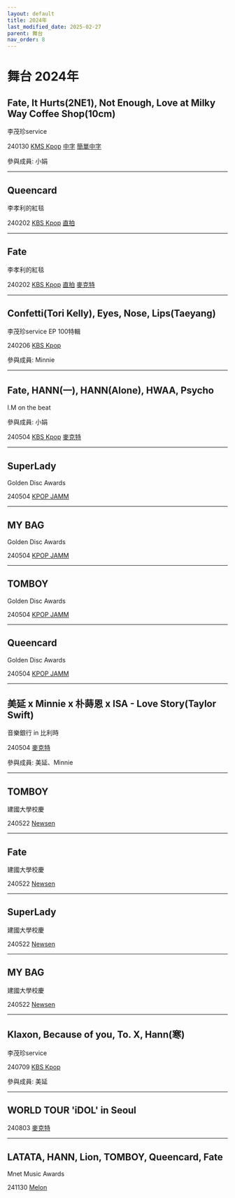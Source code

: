 ```yaml
---
layout: default
title: 2024年
last_modified_date: 2025-02-27
parent: 舞台
nav_order: 8
---
```


# 舞台 2024年

## Fate, It Hurts(2NE1), Not Enough, Love at Milky Way Coffee Shop(10cm)

李茂珍service

240130 [KMS Kpop](https://www.youtube.com/watch?v=t3a7JJEKiMA) [中字](https://www.bilibili.com/video/BV1zU421Z7nn) [簡單中字](https://www.bilibili.com/video/BV1KC411z7J3)

參與成員: 小娟

---

## Queencard

李孝利的紅毯

240202 [KBS Kpop](https://www.youtube.com/watch?v=r4sUpfOk7DM) [直拍](https://www.youtube.com/watch?v=OffjV0pgqIk)

---

## Fate

李孝利的紅毯

240202 [KBS Kpop](https://www.youtube.com/watch?v=TeA49K5oSYg) [直拍](https://www.youtube.com/watch?v=eWVsuqzDu88) [麥克特](https://www.bilibili.com/video/BV1eH4y1e7mh)

---

## Confetti(Tori Kelly), Eyes, Nose, Lips(Taeyang)

李茂珍service EP 100特輯

240206 [KBS Kpop](https://www.youtube.com/watch?v=FPdgMkOaezs)

參與成員: Minnie

---

## Fate, HANN(一), HANN(Alone), HWAA, Psycho

I.M on the beat

參與成員: 小娟

240504 [KBS Kpop](https://www.youtube.com/watch?v=SkEDRmXi7Fk) [麥克特](https://www.bilibili.com/video/BV1Jb4218742)

---

## SuperLady

Golden Disc Awards

240504 [KPOP JAMM](https://www.youtube.com/watch?v=RSemP8bshH4)

---

## MY BAG

Golden Disc Awards

240504 [KPOP JAMM](https://www.youtube.com/watch?v=zTtV88p9bqw)

---

## TOMBOY

Golden Disc Awards

240504 [KPOP JAMM](https://www.youtube.com/watch?v=r--p1Vu6rfM)

---

## Queencard

Golden Disc Awards

240504 [KPOP JAMM](https://www.youtube.com/watch?v=fS_-J96XGIs)

---

## 美延 x Minnie x 朴蒔恩 x ISA - Love Story(Taylor Swift)

音樂銀行 in 比利時

240504 [麥克特](https://www.bilibili.com/video/BV1Ss421K7H9)

參與成員: 美延、Minnie

---

## TOMBOY

建國大學校慶

240522 [Newsen](https://www.youtube.com/watch?v=JJE51KbgR2g)

---

## Fate

建國大學校慶

240522 [Newsen](https://www.youtube.com/watch?v=brQxs8TDyW8)

---

## SuperLady

建國大學校慶

240522 [Newsen](https://www.youtube.com/watch?v=9-HdI6f9IJk)

---

## MY BAG

建國大學校慶

240522 [Newsen](https://www.youtube.com/watch?v=MMY0i4B7L4g)

---

## Klaxon, Because of you, To. X, Hann(寒)

李茂珍service

240709 [KBS Kpop](https://www.youtube.com/watch?v=eVHq7GN-lqc)

參與成員: 美延

---

## WORLD TOUR 'iDOL' in Seoul

240803 [麥克特](https://www.bilibili.com/video/BV1uy411q7Vz)

---

## LATATA, HANN, Lion, TOMBOY, Queencard, Fate

Mnet Music Awards

241130 [Melon](https://www.youtube.com/watch?v=6iIA3p3DjvM)

